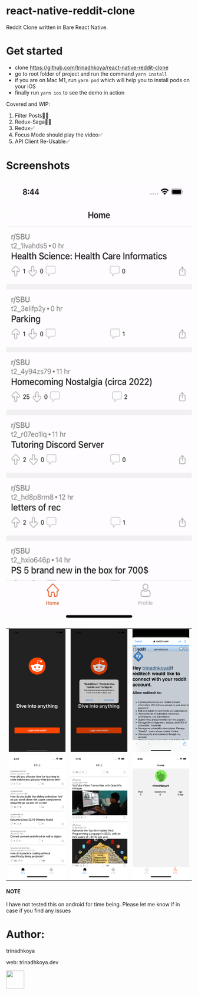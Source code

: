 
# react-native-reddit-clone
Reddit Clone written in Bare React Native.

# Get started
* clone https://github.com/trinadhkoya/react-native-reddit-clone
* go to root folder of project and run the command `yarn install`
* if you are on Mac M1, run `yarn pod` which will help you to install pods on your iOS
* finally run `yarn ios` to see the demo in action



Covered and WIP:
1. Filter Posts👨‍💻
2. Redux-Saga👨‍💻
3. Redux✅ 
4. Focus Mode should play the video✅ 
5. API Client Re-Usable✅


# Screenshots

<table>
  <tr>
  <img src="./demo/demo.gif" width="600" height="1200" />
  <tr>
  <tr>
    <td><img src="./demo/1.png" width="300"></td>
    <td><img src="./demo/2.png" width="300"></td>
    <td><img src="./demo/3.png" width="300"></td>
  <tr>
  <tr>
    <td><img src="./demo/4.png" width="300"></td>
    <td><img src="./demo/5.png" width="300"></td>
    <td><img src="./demo/6.png" width="300"></td>
  <tr>

</table>


#### NOTE
I have not tested this on android for time being. Please let me know if in case if you find any issues


# Author:
trinadhkoya

web: <a>trinadhkoya.dev</a>
<td>
<img src="https://avatars.githubusercontent.com/u/9527766?v=4" width="49" height="49">
</td>
